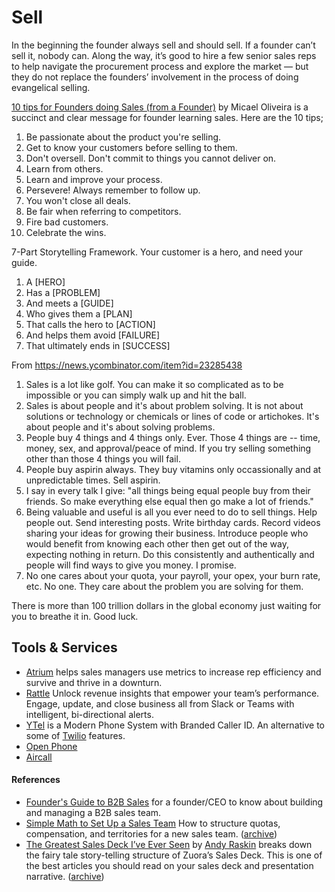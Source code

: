 # Sell

In the beginning the founder always sell and should sell. If a founder can’t sell it, nobody can. Along the way, it’s good to hire a few senior sales reps to help navigate the procurement process and explore the market — but they do not replace the founders’ involvement in the process of doing evangelical selling. 

[10 tips for Founders doing Sales (from a Founder)](https://micael.substack.com/p/10-tips-for-founders-doing-sales) by Micael Oliveira is a succinct and clear message for founder learning sales. Here are the 10 tips;

1. Be passionate about the product you're selling.
2. Get to know your customers before selling to them.
3. Don't oversell. Don't commit to things you cannot deliver on.
4. Learn from others.
5. Learn and improve your process.
6. Persevere! Always remember to follow up.
7. You won't close all deals.
8. Be fair when referring to competitors.
9. Fire bad customers.
10. Celebrate the wins.

7-Part Storytelling Framework. Your customer is a hero, and need your guide.

1. A [HERO]
2. Has a [PROBLEM]
3. And meets a [GUIDE]
4. Who gives them a [PLAN]
5. That calls the hero to [ACTION]
6. And helps them avoid [FAILURE]
7. That ultimately ends in [SUCCESS]

From https://news.ycombinator.com/item?id=23285438

1. Sales is a lot like golf. You can make it so complicated as to be impossible or you can simply walk up and hit the ball.
2. Sales is about people and it's about problem solving. It is not about solutions or technology or chemicals or lines of code or artichokes. It's about people and it's about solving problems.
3. People buy 4 things and 4 things only. Ever. Those 4 things are -- time, money, sex, and approval/peace of mind. If you try selling something other than those 4 things you will fail.
4. People buy aspirin always. They buy vitamins only occassionally and at unpredictable times. Sell aspirin.
5. I say in every talk I give: "all things being equal people buy from their friends. So make everything else equal then go make a lot of friends."
6. Being valuable and useful is all you ever need to do to sell things. Help people out. Send interesting posts. Write birthday cards. Record videos sharing your ideas for growing their business. Introduce people who would benefit from knowing each other then get out of the way, expecting nothing in return. Do this consistently and authentically and people will find ways to give you money. I promise.
7. No one cares about your quota, your payroll, your opex, your burn rate, etc. No one. They care about the problem you are solving for them.

There is more than 100 trillion dollars in the global economy just waiting for you to breathe it in. Good luck.

## Tools & Services

- [Atrium](https://www.atriumhq.com/) helps sales managers use metrics to increase rep efficiency and survive and thrive in a downturn.
- [Rattle](https://www.gorattle.com) Unlock revenue insights that empower your team’s performance. Engage, update, and close business all from Slack or Teams with intelligent, bi-directional alerts.
- [YTel](https://www.ytel.com) is a Modern Phone System with Branded Caller ID. An alternative to some of [Twilio](https://www.twilio.com) features.
- [Open Phone](https://www.openphone.com)
- [Aircall](https://aircall.io)

#### References

- [Founder's Guide to B2B Sales](https://www.balderton.com/playbooks/balderton-b2b-founder-ceo-sales-guide/) for a founder/CEO to know about building and managing a B2B sales team.
- [Simple Math to Set Up a Sales Team](https://sacks.substack.com/p/simple-math-to-set-up-a-sales-team) How to structure quotas, compensation, and territories for a new sales team. ([archive](https://archive.ph/EBMZH))
- [The Greatest Sales Deck I’ve Ever Seen](https://medium.com/the-mission/the-greatest-sales-deck-ive-ever-seen-4f4ef3391ba0) by [Andy Raskin](https://www.andyraskin.com) breaks down the fairy tale story-telling structure of Zuora’s Sales Deck. This is one of the best articles you should read on your sales deck and presentation narrative. ([archive](https://archive.ph/j08BR))